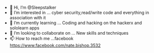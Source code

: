 - 👋 Hi, I’m @Sleepstalker
- 👀 I’m interested in ... cyber security,read/write code and everything in association with it
- 🌱 I’m currently learning ... Coding and hacking on the hackerx and sololearn apps
- 💞️ I’m looking to collaborate on ... New skills and techniques
- 📫 How to reach me ...facebook https://www.facebook.com/nate.bishop.3532

<!---
Sleepstalker/Sleepstalker is a ✨ special ✨ repository because its `README.md` (this file) appears on your GitHub profile.
You can click the Preview link to take a look at your changes.
--->
